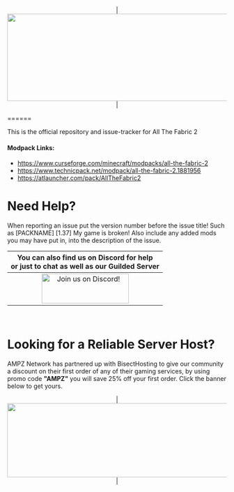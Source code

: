 <p align="center">
| <img src="https://www.bisecthosting.com/images/CF/All_The_Fabric/BH_ATFC_Header.png" alt="Get your server today!"  width="1920" height="200"></a>|
</p>
======

This is the official repository and issue-tracker for All The Fabric 2
    
#### Modpack Links: 
+ https://www.curseforge.com/minecraft/modpacks/all-the-fabric-2
+ https://www.technicpack.net/modpack/all-the-fabric-2.1881956
+ https://atlauncher.com/pack/AllTheFabric2
  
Need Help?
======
When reporting an issue put the version number before the issue title! Such as [PACKNAME] [1.37] My game is broken! Also include any added mods you may have put in, into the description of the issue. 
 

|You can also find us on Discord for help<br>or just to chat as well as our Guilded Server|
|:------------:|
|<a href="https://discord.gg/enrpMDd"><img src="https://discordapp.com/assets/fc0b01fe10a0b8c602fb0106d8189d9b.png" alt="Join us on Discord!"  width="200" height="68">
<br>

Looking for a Reliable Server Host?
======
AMPZ Network has partnered up with BisectHosting to give our community a discount on their first order of any of their gaming services, by using promo code **"AMPZ"** you will save 25% off your first order. Click the banner below to get yours. 

<p align="center">
| <a href="https://bisecthosting.com/AMPZ"><img src="https://www.bisecthosting.com/images/CF/All_The_Fabric/BH_ATFC_PromoCard.png" alt="Get your server today!"  width="1920" height="170"></a>|
</p>
